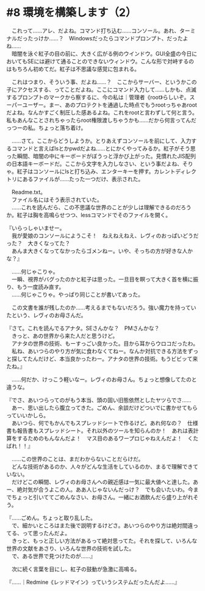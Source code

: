 # #8 環境を構築します（2）

　これって……アレ、だよね。コマンド打ち込む……コンソール。あれ、ターミナルだったっけか……？　Windowsだったらコマンドプロンプト、だったよね……  
　暗闇を泳ぐ紅子の目の前に、大きく広がる例のウインドウ。GUI全盛の今日においてもSEには避けて通ることのできないウィンドウ。こんな形で対峙するのはもちろん初めてだ。紅子は不思議な感覚に包まれる。

　これはつまり、そういう事、だよね……？　ここからサーバー、というかこの子にアクセスする、ってことだよね。ここにコマンド入力して……しかも、点滅するプロンプトのマークから察するに、今の私は｜管理者《root》らしいぞ。スーパーユーザー。まー、あのプロテクトを通過した時点でもうrootっちゃあrootだよね。なんかすごく制圧した感あるよね。これをrootと言わずして何と言う。私もあんなことされちゃったらroot権限渡しちゃうかも……だから何言ってんだっつーの私。ちょっと落ち着け。

　……さて。ここからどうしようか。とりあえずコンソールを前にして、入力するコマンドと言えばlsとかpwdだよね……とにかくやってみるか。紅子がそう思った瞬間、暗闇の中にキーボードがぼうっと浮かび上がった。見慣れたJIS配列の日本語キーボードだ。ここから文字を入力しなさい、という事だよね、そりゃ。紅子はコンソールにlsと打ち込み、エンターキーを押す。カレントディレクトリにあるファイルが……たった一つだけ、表示された。

　Readme.txt。  
　ファイル名にはそう表示されていた。  
　……これを読んだら、この不思議な世界のことが少しは理解できるのだろうか。紅子は胸を高鳴らせつつ、lessコマンドでそのファイルを開く。

『いらっしゃいませー。  
　我が愛娘のコンソールにようこそ！　ねえねえねえ、レヴィのおっぱいどうだった？　大きくなってた？  
　あんま大きくなってなかったらゴメンねー。いや、そっちの方が好きな人かな？』

　……何じゃこりゃ。  
　一瞬、視界がバグったのかと紅子は思った。一旦目を瞑って大きく首を横に振り、もう一度読み直す。  
　……何じゃこりゃ。やっぱり同じことが書いてあった。

　この文書を誰が残したのか……考えるまでもないだろう。強い魔力を持っていたという、レヴィのお母さんだ。

『さて。これを読んでるアナタ。SEさんかな？　PMさんかな？  
　きっと、あの世界から来た人だと思うけど。  
　アナタの世界の技術、もーすっごい良かった。目から耳からウロコだったわ。  
　私ね、あいつらのやり方が気に食わなくてねー。なんか対抗できる方法をずっと探してたんだけど、本当良かったわー。アナタの世界の技術。もうビビッて来たね。』

　……何だか、けっこう軽いなー。レヴィのお母さん。ちょっと想像してたのと違うな。

『でさ、あいつらってのがもう本当、頭の固い旧態依然としたヤツらでさ……  
　あー、思い出したら腹立ってきた。ごめん、余談だけどついでに書かせてもらっていいかしら。  
　あいつら、何でもかんでもスプレッドシートで作るけど。あれ何なの？　仕様書も報告書もスプレッドシート。それ以外のツールを知らんのか！　あれは表計算をするためのもんなんだよ！　マス目のあるワープロじゃねえんだよ！　くたばれ！！』

　……この世界のことは、まだわからないことだらけだ。  
　どんな技術があるのか、人々がどんな生活をしているのか、まるで理解できていない。  
　だけどこの瞬間、レヴィのお母さんへの親近感は一気に最大値へと達した。あー、絶対気が合うよこの人。ああ人じゃないんだっけ？　でも会いたいわ。今までちょっと引いててごめんなさい、お母さん。一緒にお酒飲んだら盛り上がれそう。

『……ごめん。ちょっと取り乱した。  
　で、細かいところはまた後で説明するけどさ。あいつらのやり方は絶対間違ってる、って思ったんだよ。  
　きっと、もっと正しい方法があるって絶対思ってた。それを探して、いろんな世界の文献をあさり、いろんな世界の技術を試した。  
　で、ある世界で見つけたのが……』

　次に続く言葉を目にし、紅子の鼓動が急激に高鳴る。

『……｜Redmine《レッドマイン》っていうシステムだったんだよ……』
